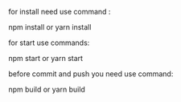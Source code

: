 for install need use command :

npm install or yarn install

for start use commands:

npm start or yarn start

before commit and push you need use command:

npm build or yarn build

